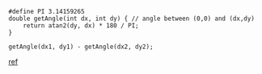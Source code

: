 ```cpp=
#define PI 3.14159265
double getAngle(int dx, int dy) { // angle between (0,0) and (dx,dy)
    return atan2(dy, dx) * 180 / PI;
}

getAngle(dx1, dy1) - getAngle(dx2, dy2);
```

[ref](https://leetcode.com/problems/maximum-number-of-visible-points/)
